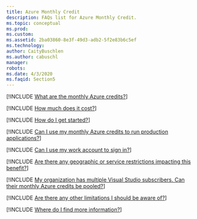 ```yaml
---
title: Azure Monthly Credit
description: FAQs list for Azure Monthly Credit.
ms.topic: conceptual
ms.prod: 
ms.custom: 
ms.assetid: 2ba03860-8e3f-49d3-adb2-5f2e83b6c5ef
ms.technology: 
author: CaityBuschlen
ms.author: cabuschl
manager: 
robots: 
ms.date: 4/3/2020
ms.faqid: Section5
---
```


[!INCLUDE [What are the monthly Azure credits?](/includes/what-are-credits.md)]

[!INCLUDE [How much does it cost?](/includes/credits-cost.md)]

[!INCLUDE [How do I get started?](/includes/start-using-credits.md)]

[!INCLUDE [Can I use my monthly Azure credits to run production applications?](/includes/credits-for-production.md)]

[!INCLUDE [Can I use my work account to sign in?](/includes/work-account-sign-in.md)]

[!INCLUDE [Are there any geographic or service restrictions impacting this benefit?](/includes/benefit-restrictions.md)]

[!INCLUDE [My organization has multiple Visual Studio subscribers. Can their monthly Azure credits be pooled?](/includes/credit-pooling.md)]

[!INCLUDE [Are there any other limitations I should be aware of?](/includes/credit-limitations.md)]

[!INCLUDE [Where do I find more information?](/includes/find-more-info.md)]
